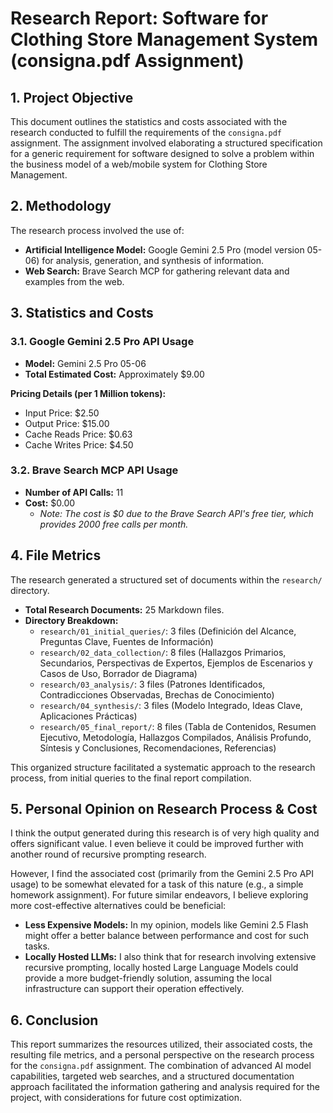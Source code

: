 # Research Report: Software for Clothing Store Management System (consigna.pdf Assignment)

## 1. Project Objective

This document outlines the statistics and costs associated with the research conducted to fulfill the requirements of the `consigna.pdf` assignment. The assignment involved elaborating a structured specification for a generic requirement for software designed to solve a problem within the business model of a web/mobile system for Clothing Store Management.

## 2. Methodology

The research process involved the use of:

*   **Artificial Intelligence Model:** Google Gemini 2.5 Pro (model version 05-06) for analysis, generation, and synthesis of information.
*   **Web Search:** Brave Search MCP for gathering relevant data and examples from the web.

## 3. Statistics and Costs

### 3.1. Google Gemini 2.5 Pro API Usage

*   **Model:** Gemini 2.5 Pro 05-06
*   **Total Estimated Cost:** Approximately $9.00

**Pricing Details (per 1 Million tokens):**
*   Input Price: $2.50
*   Output Price: $15.00
*   Cache Reads Price: $0.63
*   Cache Writes Price: $4.50

### 3.2. Brave Search MCP API Usage

*   **Number of API Calls:** 11
*   **Cost:** $0.00
    *   *Note: The cost is $0 due to the Brave Search API's free tier, which provides 2000 free calls per month.*

## 4. File Metrics

The research generated a structured set of documents within the `research/` directory.

*   **Total Research Documents:** 25 Markdown files.
*   **Directory Breakdown:**
    *   `research/01_initial_queries/`: 3 files (Definición del Alcance, Preguntas Clave, Fuentes de Información)
    *   `research/02_data_collection/`: 8 files (Hallazgos Primarios, Secundarios, Perspectivas de Expertos, Ejemplos de Escenarios y Casos de Uso, Borrador de Diagrama)
    *   `research/03_analysis/`: 3 files (Patrones Identificados, Contradicciones Observadas, Brechas de Conocimiento)
    *   `research/04_synthesis/`: 3 files (Modelo Integrado, Ideas Clave, Aplicaciones Prácticas)
    *   `research/05_final_report/`: 8 files (Tabla de Contenidos, Resumen Ejecutivo, Metodología, Hallazgos Compilados, Análisis Profundo, Síntesis y Conclusiones, Recomendaciones, Referencias)

This organized structure facilitated a systematic approach to the research process, from initial queries to the final report compilation.

## 5. Personal Opinion on Research Process & Cost

I think the output generated during this research is of very high quality and offers significant value. I even believe it could be improved further with another round of recursive prompting research.

However, I find the associated cost (primarily from the Gemini 2.5 Pro API usage) to be somewhat elevated for a task of this nature (e.g., a simple homework assignment). For future similar endeavors, I believe exploring more cost-effective alternatives could be beneficial:

*   **Less Expensive Models:** In my opinion, models like Gemini 2.5 Flash might offer a better balance between performance and cost for such tasks.
*   **Locally Hosted LLMs:** I also think that for research involving extensive recursive prompting, locally hosted Large Language Models could provide a more budget-friendly solution, assuming the local infrastructure can support their operation effectively.

## 6. Conclusion

This report summarizes the resources utilized, their associated costs, the resulting file metrics, and a personal perspective on the research process for the `consigna.pdf` assignment. The combination of advanced AI model capabilities, targeted web searches, and a structured documentation approach facilitated the information gathering and analysis required for the project, with considerations for future cost optimization.
